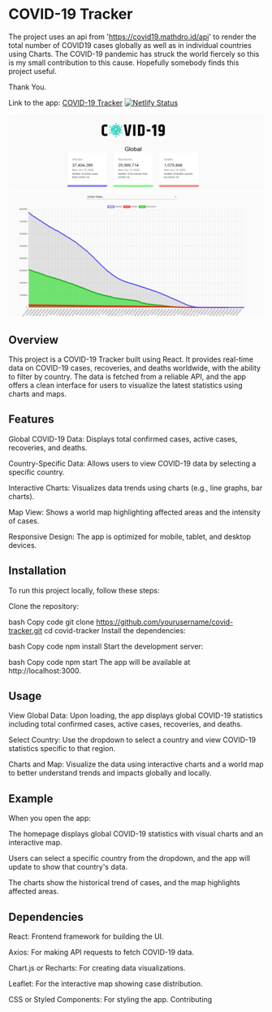 # COVID-19 Tracker

The project uses an api from 'https://covid19.mathdro.id/api' to render the total number of COVID19 cases globally as well
as in individual countries using Charts. The COVID-19 pandemic has struck the world fiercely so this is my small contribution to this cause. Hopefully somebody finds this project useful.

Thank You.

Link to the app: [COVID-19 Tracker](https://covid-19-tracker-dashboard.netlify.app/)
[![Netlify Status](https://api.netlify.com/api/v1/badges/9792463d-48eb-4c8f-a0cb-a42be00d5638/deploy-status)](https://app.netlify.com/sites/covid-19-tracker-dashboard/deploys)

<img src="src/images/ss1.png">
<img src="src/images/ss2.png">

## Overview

This project is a COVID-19 Tracker built using React. It provides real-time data on COVID-19 cases, recoveries, and deaths worldwide, with the ability to filter by country. The data is fetched from a reliable API, and the app offers a clean interface for users to visualize the latest statistics using charts and maps.

## Features

Global COVID-19 Data: Displays total confirmed cases, active cases, recoveries, and deaths.

Country-Specific Data: Allows users to view COVID-19 data by selecting a specific country.

Interactive Charts: Visualizes data trends using charts (e.g., line graphs, bar charts).

Map View: Shows a world map highlighting affected areas and the intensity of cases.

Responsive Design: The app is optimized for mobile, tablet, and desktop devices.

## Installation
To run this project locally, follow these steps:

Clone the repository:

bash
Copy code
git clone https://github.com/yourusername/covid-tracker.git
cd covid-tracker
Install the dependencies:

bash
Copy code
npm install
Start the development server:

bash
Copy code
npm start
The app will be available at http://localhost:3000.

## Usage

View Global Data: Upon loading, the app displays global COVID-19 statistics including total confirmed cases, active cases, recoveries, and deaths.

Select Country: Use the dropdown to select a country and view COVID-19 statistics specific to that region.

Charts and Map: Visualize the data using interactive charts and a world map to better understand trends and impacts globally and locally.


## Example
When you open the app:

The homepage displays global COVID-19 statistics with visual charts and an interactive map.

Users can select a specific country from the dropdown, and the app will update to show that country's data.

The charts show the historical trend of cases, and the map highlights affected areas.

## Dependencies

React: Frontend framework for building the UI.

Axios: For making API requests to fetch COVID-19 data.

Chart.js or Recharts: For creating data visualizations.

Leaflet: For the interactive map showing case distribution.

CSS or Styled Components: For styling the app.
Contributing
